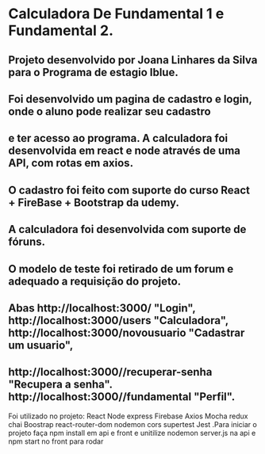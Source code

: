 # Calculadora De Fundamental 1 e Fundamental 2.

## Projeto desenvolvido por Joana Linhares da Silva para o Programa de estagio Iblue.
## Foi desenvolvido um pagina de cadastro e login, onde o aluno pode realizar seu cadastro 
## e ter acesso ao programa. A calculadora foi desenvolvida em react e node através de uma API, com rotas em axios.
## O cadastro foi feito com suporte do curso React + FireBase + Bootstrap da udemy.
## A calculadora foi desenvolvida com suporte de fóruns. 
## O modelo de teste foi retirado de um forum  e adequado a requisição do projeto. 
## Abas http://localhost:3000/ "Login", http://localhost:3000/users "Calculadora", http://localhost:3000/novousuario "Cadastrar um usuario", 
## http://localhost:3000//recuperar-senha "Recupera a senha". http://localhost:3000//fundamental "Perfil". 

Foi utilizado no projeto:
React
Node express
Firebase
Axios 
Mocha
redux
chai
Boostrap
react-router-dom
nodemon
cors 
supertest
Jest
.Para iniciar o projeto faça npm install em api e front e unitilize nodemon server.js na api e npm start no front para rodar

